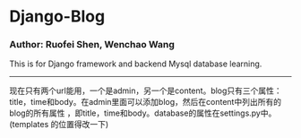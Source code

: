 # Django-Blog
### Author: Ruofei Shen, Wenchao Wang
This is for Django framework and backend Mysql database learning.

-----------------------------------------------------------------------------------
现在只有两个url能用，一个是admin，另一个是content。blog只有三个属性：title，time和body。在admin里面可以添加blog，然后在content中列出所有的blog的所有属性 ，即title，time和body。database的属性在settings.py中。(templates 的位置得改一下)


